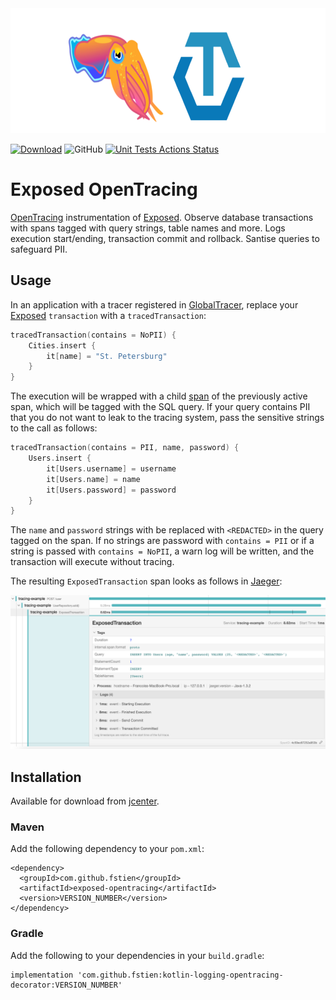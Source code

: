 <img src="./img/logo.png" alt="Exposed" height="200" />

 [![Download](https://api.bintray.com/packages/fstien/exposed-opentracing/exposed-opentracing/images/download.svg)](https://bintray.com/fstien/exposed-opentracing/exposed-opentracing/_latestVersion)
![GitHub](https://img.shields.io/github/license/fstien/Exposed-OpenTracing.svg?color=green&style=popout)
[![Unit Tests Actions Status](https://github.com/fstien/Exposed-OpenTracing/workflows/Unit%20Tests/badge.svg)](https://github.com/{userName}/{repoName}/actions)

# Exposed OpenTracing

[OpenTracing](https://opentracing.io/) instrumentation of [Exposed](https://github.com/JetBrains/Exposed). Observe database transactions with spans tagged with query strings, table names and more. Logs execution start/ending, transaction commit and rollback. Santise queries to safeguard PII.

## Usage

In an application with a tracer registered in [GlobalTracer](https://opentracing.io/guides/java/tracers/#global-tracer), replace your [Exposed](https://github.com/JetBrains/Exposed) `transaction` with a `tracedTransaction`:

```kotlin
tracedTransaction(contains = NoPII) {
    Cities.insert {
        it[name] = "St. Petersburg"
    } 
}
```
The execution will be wrapped with a child [span](https://opentracing.io/docs/overview/spans/) of the previously active span, which will be tagged with the SQL query. If your query contains PII that you do not want to leak to the tracing system, pass the sensitive strings to the call as follows:
```kotlin
tracedTransaction(contains = PII, name, password) {
    Users.insert {
        it[Users.username] = username
        it[Users.name] = name
        it[Users.password] = password
    } 
}
```
The `name` and `password` strings with be replaced with `<REDACTED>` in the query tagged on the span.
If no strings are password with `contains = PII` or if a string is passed with `contains = NoPII`, a warn log will be written, and the transaction will execute without tracing. 

The resulting `ExposedTransaction` span looks as follows in [Jaeger](https://www.jaegertracing.io/):

![](./img/jaeger.png)

## Installation

Available for download from [jcenter](https://bintray.com/fstien/exposed-opentracing/exposed-opentracing).
### Maven
Add the following dependency to your `pom.xml`:
    
    <dependency>
      <groupId>com.github.fstien</groupId>
      <artifactId>exposed-opentracing</artifactId>
      <version>VERSION_NUMBER</version>
    </dependency>

### Gradle
Add the following to your dependencies in your `build.gradle`:

    implementation 'com.github.fstien:kotlin-logging-opentracing-decorator:VERSION_NUMBER'
